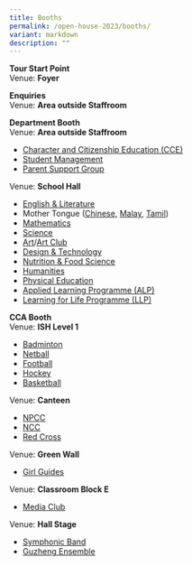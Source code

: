 ```yaml
---
title: Booths
permalink: /open-house-2023/booths/
variant: markdown
description: ""
---
```

**Tour Start Point** <br>
Venue: **Foyer**

**Enquiries** <br>
Venue: **Area outside Staffroom**

**Department Booth** <br>
Venue: **Area outside Staffroom**
- [Character and Citizenship Education (CCE)](https://www.sengkangsec.moe.edu.sg/co-curriculum/character-and-citizenship-education-cce/)
- [Student Management](https://www.sengkangsec.moe.edu.sg/co-curriculum/student-management/)
- [Parent Support Group](https://www.sengkangsec.moe.edu.sg/about-skss/our-people/skss-partners/parents-support-group/)

Venue: **School Hall**
- [English &amp; Literature](https://www.sengkangsec.moe.edu.sg/curriculum/instructional-programme-ip/english-language-and-literature-department/)
- Mother Tongue ([Chinese](https://www.sengkangsec.moe.edu.sg/curriculum/instructional-programme-ip/mother-tongue/chinese-language-unit/), [Malay](https://www.sengkangsec.moe.edu.sg/curriculum/instructional-programme-ip/mother-tongue/malay-language-unit/), [Tamil](https://www.sengkangsec.moe.edu.sg/curriculum/instructional-programme-ip/mother-tongue/tamil-language-unit/))
- [Mathematics](https://www.sengkangsec.moe.edu.sg/curriculum/instructional-programme-ip/mathematics/)
- [Science](https://www.sengkangsec.moe.edu.sg/curriculum/instructional-programme-ip/science/)
- [Art](https://www.sengkangsec.moe.edu.sg/curriculum/instructional-programme-ip/design-and-aesthetics/art-unit/)/[Art Club](https://www.sengkangsec.moe.edu.sg/co-curriculum/co-curricular-activities-cca/clubs-n-societies/art-club/)
- [Design &amp; Technology](https://www.sengkangsec.moe.edu.sg/curriculum/instructional-programme-ip/design-and-aesthetics/design-and-technology-unit/)
- [Nutrition &amp; Food Science](https://www.sengkangsec.moe.edu.sg/curriculum/instructional-programme-ip/design-and-aesthetics/nutrition-and-food-science-unit/)
- [Humanities](https://www.sengkangsec.moe.edu.sg/curriculum/instructional-programme-ip/humanities/)
- [Physical Education](https://www.sengkangsec.moe.edu.sg/curriculum/instructional-programme-ip/physical-education/)
- [Applied Learning Programme (ALP)](https://www.sengkangsec.moe.edu.sg/curriculum/applied-learning-programme-alp/)
- [Learning for Life Programme (LLP)](https://www.sengkangsec.moe.edu.sg/curriculum/learning-for-life-programme-llp/)
	
**CCA Booth** <br>
Venue: **ISH Level 1** <br>
- [Badminton](https://www.sengkangsec.moe.edu.sg/co-curriculum/co-curricular-activities-cca/physical-sports/badminton/)
- [Netball](https://www.sengkangsec.moe.edu.sg/co-curriculum/co-curricular-activities-cca/physical-sports/netball/)
- [Football](https://www.sengkangsec.moe.edu.sg/co-curriculum/co-curricular-activities-cca/physical-sports/football/)
- [Hockey](https://www.sengkangsec.moe.edu.sg/co-curriculum/co-curricular-activities-cca/physical-sports/hockey/)
- [Basketball](https://www.sengkangsec.moe.edu.sg/co-curriculum/co-curricular-activities-cca/physical-sports/basketball/)

Venue: **Canteen** <br>
- [NPCC](https://www.sengkangsec.moe.edu.sg/co-curriculum/co-curricular-activities-cca/uniformed-groups/national-police-cadet-corps-npcc/)
- [NCC](https://www.sengkangsec.moe.edu.sg/co-curriculum/co-curricular-activities-cca/uniformed-groups/national-cadets-corp-ncc/)
- [Red Cross](https://www.sengkangsec.moe.edu.sg/co-curriculum/co-curricular-activities-cca/uniformed-groups/red-cross-youth/)

Venue: **Green Wall** <br>
- [Girl Guides](https://www.sengkangsec.moe.edu.sg/co-curriculum/co-curricular-activities-cca/uniformed-groups/girl-guides/)

Venue: **Classroom Block E** <br>
- [Media Club](https://www.sengkangsec.moe.edu.sg/co-curriculum/co-curricular-activities-cca/clubs-n-societies/media-services-club/)

Venue: **Hall Stage** <br>
- [Symphonic Band](https://www.sengkangsec.moe.edu.sg/co-curriculum/co-curricular-activities-cca/performing-arts-group/symphonic-band/)
- [Guzheng Ensemble](https://www.sengkangsec.moe.edu.sg/co-curriculum/co-curricular-activities-cca/performing-arts-group/guzheng-ensemble/)